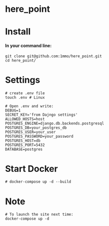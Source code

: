 # here_point


# Install
#### In your command line:
    git clone git@github.com:1mmo/here_point.git
    cd here_point/

# Settings

    # create .env file
    touch .env # Linux
    
    # Open .env and write:
    DEBUG=1
    SECRET_KEY='from Dajngo settings'
    ALLOWED_HOSTS=host
    POSTGRES_ENGINE=django.db.backends.postgresql
    POSTGRES_DB=your_postgres_db
    POSTGRES_USER=your_user
    POSTGRES_PASSWORD=your_password
    POSTGRES_HOST=db
    POSTGRES_PORT=5432
    DATABASE=postgres

# Start Docker
  
    # docker-compose up -d --build
    

# Note

    # To launch the site next time:
    docker-compose up -d
    
